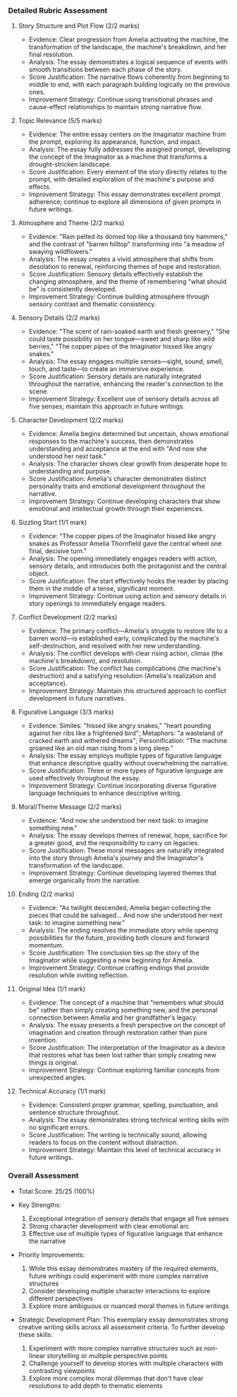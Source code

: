 ### Detailed Rubric Assessment

1. Story Structure and Plot Flow (2/2 marks)

   - Evidence: Clear progression from Amelia activating the machine, the transformation of the landscape, the machine's breakdown, and her final resolution.
   - Analysis: The essay demonstrates a logical sequence of events with smooth transitions between each phase of the story.
   - Score Justification: The narrative flows coherently from beginning to middle to end, with each paragraph building logically on the previous ones.
   - Improvement Strategy: Continue using transitional phrases and cause-effect relationships to maintain strong narrative flow.

2. Topic Relevance (5/5 marks)

   - Evidence: The entire essay centers on the Imaginator machine from the prompt, exploring its appearance, function, and impact.
   - Analysis: The essay fully addresses the assigned prompt, developing the concept of the Imaginator as a machine that transforms a drought-stricken landscape.
   - Score Justification: Every element of the story directly relates to the prompt, with detailed exploration of the machine's purpose and effects.
   - Improvement Strategy: This essay demonstrates excellent prompt adherence; continue to explore all dimensions of given prompts in future writings.

3. Atmosphere and Theme (2/2 marks)

   - Evidence: "Rain pelted its domed top like a thousand tiny hammers," and the contrast of "barren hilltop" transforming into "a meadow of swaying wildflowers."
   - Analysis: The essay creates a vivid atmosphere that shifts from desolation to renewal, reinforcing themes of hope and restoration.
   - Score Justification: Sensory details effectively establish the changing atmosphere, and the theme of remembering "what should be" is consistently developed.
   - Improvement Strategy: Continue building atmosphere through sensory contrast and thematic consistency.

4. Sensory Details (2/2 marks)

   - Evidence: "The scent of rain-soaked earth and fresh greenery," "She could taste possibility on her tongue—sweet and sharp like wild berries," "The copper pipes of the Imaginator hissed like angry snakes."
   - Analysis: The essay engages multiple senses—sight, sound, smell, touch, and taste—to create an immersive experience.
   - Score Justification: Sensory details are naturally integrated throughout the narrative, enhancing the reader's connection to the scene.
   - Improvement Strategy: Excellent use of sensory details across all five senses; maintain this approach in future writings.

5. Character Development (2/2 marks)

   - Evidence: Amelia begins determined but uncertain, shows emotional responses to the machine's success, then demonstrates understanding and acceptance at the end with "And now she understood her next task."
   - Analysis: The character shows clear growth from desperate hope to understanding and purpose.
   - Score Justification: Amelia's character demonstrates distinct personality traits and emotional development throughout the narrative.
   - Improvement Strategy: Continue developing characters that show emotional and intellectual growth through their experiences.

6. Sizzling Start (1/1 mark)

   - Evidence: "The copper pipes of the Imaginator hissed like angry snakes as Professor Amelia Thornfield gave the central wheel one final, decisive turn."
   - Analysis: The opening immediately engages readers with action, sensory details, and introduces both the protagonist and the central object.
   - Score Justification: The start effectively hooks the reader by placing them in the middle of a tense, significant moment.
   - Improvement Strategy: Continue using action and sensory details in story openings to immediately engage readers.

7. Conflict Development (2/2 marks)

   - Evidence: The primary conflict—Amelia's struggle to restore life to a barren world—is established early, complicated by the machine's self-destruction, and resolved with her new understanding.
   - Analysis: The conflict develops with clear rising action, climax (the machine's breakdown), and resolution.
   - Score Justification: The conflict has complications (the machine's destruction) and a satisfying resolution (Amelia's realization and acceptance).
   - Improvement Strategy: Maintain this structured approach to conflict development in future narratives.

8. Figurative Language (3/3 marks)

   - Evidence: Similes: "hissed like angry snakes," "heart pounding against her ribs like a frightened bird"; Metaphors: "a wasteland of cracked earth and withered dreams"; Personification: "The machine groaned like an old man rising from a long sleep."
   - Analysis: The essay employs multiple types of figurative language that enhance descriptive quality without overwhelming the narrative.
   - Score Justification: Three or more types of figurative language are used effectively throughout the essay.
   - Improvement Strategy: Continue incorporating diverse figurative language techniques to enhance descriptive writing.

9. Moral/Theme Message (2/2 marks)

   - Evidence: "And now she understood her next task: to imagine something new."
   - Analysis: The essay develops themes of renewal, hope, sacrifice for a greater good, and the responsibility to carry on legacies.
   - Score Justification: These moral messages are naturally integrated into the story through Amelia's journey and the Imaginator's transformation of the landscape.
   - Improvement Strategy: Continue developing layered themes that emerge organically from the narrative.

10. Ending (2/2 marks)

    - Evidence: "As twilight descended, Amelia began collecting the pieces that could be salvaged... And now she understood her next task: to imagine something new."
    - Analysis: The ending resolves the immediate story while opening possibilities for the future, providing both closure and forward momentum.
    - Score Justification: The conclusion ties up the story of the Imaginator while suggesting a new beginning for Amelia.
    - Improvement Strategy: Continue crafting endings that provide resolution while inviting reflection.

11. Original Idea (1/1 mark)

    - Evidence: The concept of a machine that "remembers what should be" rather than simply creating something new, and the personal connection between Amelia and her grandfather's legacy.
    - Analysis: The essay presents a fresh perspective on the concept of imagination and creation through restoration rather than pure invention.
    - Score Justification: The interpretation of the Imaginator as a device that restores what has been lost rather than simply creating new things is original.
    - Improvement Strategy: Continue exploring familiar concepts from unexpected angles.

12. Technical Accuracy (1/1 mark)
    - Evidence: Consistent proper grammar, spelling, punctuation, and sentence structure throughout.
    - Analysis: The essay demonstrates strong technical writing skills with no significant errors.
    - Score Justification: The writing is technically sound, allowing readers to focus on the content without distraction.
    - Improvement Strategy: Maintain this level of technical accuracy in future writings.

### Overall Assessment

- Total Score: 25/25 (100%)
- Key Strengths:

  1. Exceptional integration of sensory details that engage all five senses
  2. Strong character development with clear emotional arc
  3. Effective use of multiple types of figurative language that enhance the narrative

- Priority Improvements:

  1. While this essay demonstrates mastery of the required elements, future writings could experiment with more complex narrative structures
  2. Consider developing multiple character interactions to explore different perspectives
  3. Explore more ambiguous or nuanced moral themes in future writings

- Strategic Development Plan:
  This exemplary essay demonstrates strong creative writing skills across all assessment criteria. To further develop these skills:

  1. Experiment with more complex narrative structures such as non-linear storytelling or multiple perspective points
  2. Challenge yourself to develop stories with multiple characters with contrasting viewpoints
  3. Explore more complex moral dilemmas that don't have clear resolutions to add depth to thematic elements
